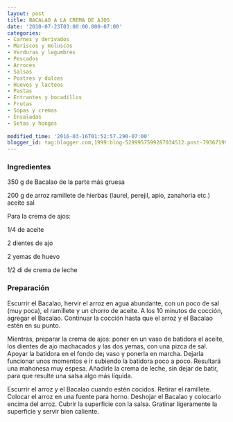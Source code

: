 ```yaml
---
layout: post
title: BACALAO A LA CREMA DE AJOS
date: '2010-07-23T03:00:00.000-07:00'
categories:
- Carnes y derivados
- Mariscos y moluscos
- Verduras y legumbres
- Pescados
- Arroces
- Salsas
- Postres y dulces
- Huevos y lacteos
- Pastas
- Entrantes y bocadillos
- Frutas
- Sopas y cremas
- Ensaladas
- Setas y hongos
 
modified_time: '2016-03-16T01:52:57.290-07:00'
blogger_id: tag:blogger.com,1999:blog-5299957599287034512.post-7936719993046981077
---
```


<h3>Ingredientes</h3>

350 g de Bacalao de la parte más gruesa

200 g de arroz ramillete de hierbas (laurel, perejil,   apio, zanahoria etc.) aceite sal

Para la crema de ajos:

1/4 de aceite

2 dientes de ajo

2 yemas de huevo

1/2 di de crema de leche

<h3>Preparación</h3>

Escurrir el Bacalao, hervir el arroz en agua abundante, con un poco de sal (muy poca), el ramillete y un chorro de aceite. A los 10 minutos de cocción, agregar el Bacalao. Continuar la cocción hasta que el arroz y el Bacalao estén en su punto.

Mientras, preparar la crema de ajos: poner en un vaso de batidora el aceite, los dientes de ajo machacados y las dos yemas, con una pizca de sal. Apoyar la batidora en el fondo de&iexcl; vaso y ponerla en marcha. Dejarla funcionar unos momentos e ir subiendo la batidora poco a poco. Resultará una mahonesa muy espesa. Añadirle la crema de leche, sin dejar de batir, para que resulte una salsa algo más líquida.

Escurrir el arroz y el Bacalao cuando estén cocidos. Retirar el ramillete. Colocar el arroz en una fuente para horno. Deshojar el Bacalao y colocarlo encima del arroz. Cubrir la superficie con la salsa. Gratinar ligeramente la superficie y servir bien caliente.

